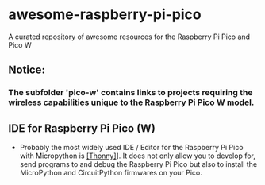 # awesome-raspberry-pi-pico
A curated repository of awesome resources for the Raspberry Pi Pico and Pico W

## Notice: 
### The subfolder 'pico-w' contains links to projects requiring the wireless capabilities unique to the Raspberry Pi Pico W model. 

## IDE for Raspberry Pi Pico (W)

- Probably the most widely used IDE / Editor for the Raspberry Pi Pico with Micropython is [[Thonny]](https://thonny.org/)]. It does not only allow you to develop for, send programs to and debug the Raspberry Pi Pico but also to install the MicroPython and CircuitPython firmwares on your Pico. 
